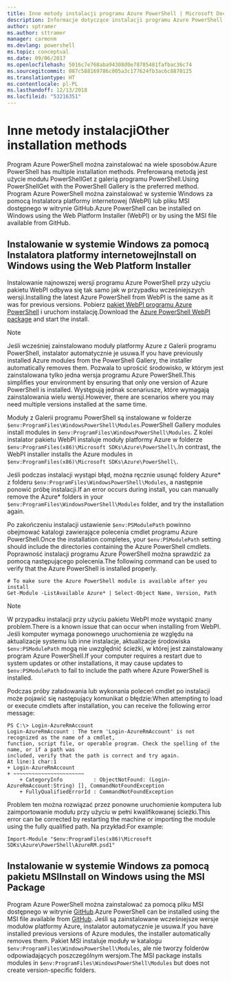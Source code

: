```yaml
---
title: Inne metody instalacji programu Azure PowerShell | Microsoft Docs
description: Informacje dotyczące instalacji programu Azure PowerShell za pomocą pakietu MSI lub Instalatora platformy sieci Web.
author: sptramer
ms.author: sttramer
manager: carmonm
ms.devlang: powershell
ms.topic: conceptual
ms.date: 09/06/2017
ms.openlocfilehash: 5016c7e768aba94308d0e78785481fafbac36c74
ms.sourcegitcommit: 087c588169786c005a3c177624fb3ac6c8870125
ms.translationtype: HT
ms.contentlocale: pl-PL
ms.lasthandoff: 12/13/2018
ms.locfileid: "53216351"
---
```

# <a name="other-installation-methods"></a><span data-ttu-id="1d471-103">Inne metody instalacji</span><span class="sxs-lookup"><span data-stu-id="1d471-103">Other installation methods</span></span>

<span data-ttu-id="1d471-104">Program Azure PowerShell można zainstalować na wiele sposobów.</span><span class="sxs-lookup"><span data-stu-id="1d471-104">Azure PowerShell has multiple installation methods.</span></span> <span data-ttu-id="1d471-105">Preferowaną metodą jest użycie modułu PowerShellGet z galerią programu PowerShell.</span><span class="sxs-lookup"><span data-stu-id="1d471-105">Using PowerShellGet with the PowerShell Gallery is the preferred method.</span></span> <span data-ttu-id="1d471-106">Program Azure PowerShell można zainstalować w systemie Windows za pomocą Instalatora platformy internetowej (WebPI) lub pliku MSI dostępnego w witrynie GitHub.</span><span class="sxs-lookup"><span data-stu-id="1d471-106">Azure PowerShell can be installed on Windows using the Web Platform Installer (WebPI) or by using the MSI file available from GitHub.</span></span>

## <a name="install-on-windows-using-the-web-platform-installer"></a><span data-ttu-id="1d471-107">Instalowanie w systemie Windows za pomocą Instalatora platformy internetowej</span><span class="sxs-lookup"><span data-stu-id="1d471-107">Install on Windows using the Web Platform Installer</span></span>

<span data-ttu-id="1d471-108">Instalowanie najnowszej wersji programu Azure PowerShell przy użyciu pakietu WebPI odbywa się tak samo jak w przypadku wcześniejszych wersji.</span><span class="sxs-lookup"><span data-stu-id="1d471-108">Installing the latest Azure PowerShell from WebPI is the same as it was for previous versions.</span></span>
<span data-ttu-id="1d471-109">Pobierz [pakiet WebPI programu Azure PowerShell](http://aka.ms/webpi-azps) i uruchom instalację.</span><span class="sxs-lookup"><span data-stu-id="1d471-109">Download the [Azure PowerShell WebPI package](http://aka.ms/webpi-azps) and start the install.</span></span>

> [!NOTE]
> <span data-ttu-id="1d471-110">Jeśli wcześniej zainstalowano moduły platformy Azure z Galerii programu PowerShell, instalator automatycznie je usuwa.</span><span class="sxs-lookup"><span data-stu-id="1d471-110">If you have previously installed Azure modules from the PowerShell Gallery, the installer automatically removes them.</span></span> <span data-ttu-id="1d471-111">Pozwala to uprościć środowisko, w którym jest zainstalowana tylko jedna wersja programu Azure PowerShell.</span><span class="sxs-lookup"><span data-stu-id="1d471-111">This simplifies your environment by ensuring that only one version of Azure PowerShell is installed.</span></span> <span data-ttu-id="1d471-112">Występują jednak scenariusze, które wymagają zainstalowania wielu wersji.</span><span class="sxs-lookup"><span data-stu-id="1d471-112">However, there are scenarios where you may need multiple versions installed at the same time.</span></span>
>
> <span data-ttu-id="1d471-113">Moduły z Galerii programu PowerShell są instalowane w folderze `$env:ProgramFiles\WindowsPowerShell\Modules`.</span><span class="sxs-lookup"><span data-stu-id="1d471-113">PowerShell Gallery modules install modules in `$env:ProgramFiles\WindowsPowerShell\Modules`.</span></span> <span data-ttu-id="1d471-114">Z kolei instalator pakietu WebPI instaluje moduły platformy Azure w folderze `$env:ProgramFiles(x86)\Microsoft SDKs\Azure\PowerShell\`.</span><span class="sxs-lookup"><span data-stu-id="1d471-114">In contrast, the WebPI installer installs the Azure modules in `$env:ProgramFiles(x86)\Microsoft SDKs\Azure\PowerShell\`.</span></span>
>
> <span data-ttu-id="1d471-115">Jeśli podczas instalacji wystąpi błąd, można ręcznie usunąć foldery Azure\* z folderu `$env:ProgramFiles\WindowsPowerShell\Modules`, a następnie ponowić próbę instalacji.</span><span class="sxs-lookup"><span data-stu-id="1d471-115">If an error occurs during install, you can manually remove the Azure\* folders in your `$env:ProgramFiles\WindowsPowerShell\Modules` folder, and try the installation again.</span></span>

<span data-ttu-id="1d471-116">Po zakończeniu instalacji ustawienie `$env:PSModulePath` powinno obejmować katalogi zawierające polecenia cmdlet programu Azure PowerShell.</span><span class="sxs-lookup"><span data-stu-id="1d471-116">Once the installation completes, your `$env:PSModulePath` setting should include the directories containing the Azure PowerShell cmdlets.</span></span> <span data-ttu-id="1d471-117">Poprawność instalacji programu Azure PowerShell można sprawdzić za pomocą następującego polecenia.</span><span class="sxs-lookup"><span data-stu-id="1d471-117">The following command can be used to verify that the Azure PowerShell is installed properly.</span></span>

```powershell-interactive
# To make sure the Azure PowerShell module is available after you install
Get-Module -ListAvailable Azure* | Select-Object Name, Version, Path
```

> [!NOTE]
> <span data-ttu-id="1d471-118">W przypadku instalacji przy użyciu pakietu WebPI może wystąpić znany problem.</span><span class="sxs-lookup"><span data-stu-id="1d471-118">There is a known issue that can occur when installing from WebPI.</span></span> <span data-ttu-id="1d471-119">Jeśli komputer wymaga ponownego uruchomienia ze względu na aktualizacje systemu lub inne instalacje, aktualizacje środowiska `$env:PSModulePath` mogą nie uwzględnić ścieżki, w której jest zainstalowany program Azure PowerShell.</span><span class="sxs-lookup"><span data-stu-id="1d471-119">If your computer requires a restart due to system updates or other installations, it may cause updates to `$env:PSModulePath` to fail to include the path where Azure PowerShell is installed.</span></span>

<span data-ttu-id="1d471-120">Podczas próby załadowania lub wykonania poleceń cmdlet po instalacji może pojawić się następujący komunikat o błędzie:</span><span class="sxs-lookup"><span data-stu-id="1d471-120">When attempting to load or execute cmdlets after installation, you can receive the following error message:</span></span>

```output
PS C:\> Login-AzureRmAccount
Login-AzureRmAccount : The term 'Login-AzureRmAccount' is not recognized as the name of a cmdlet,
function, script file, or operable program. Check the spelling of the name, or if a path was
included, verify that the path is correct and try again.
At line:1 char:1
+ Login-AzureRmAccount
+ ~~~~~~~~~~~~~~~~~~~~~~~
    + CategoryInfo          : ObjectNotFound: (Login-AzureRmAccount:String) [], CommandNotFoundException
    + FullyQualifiedErrorId : CommandNotFoundException
```

<span data-ttu-id="1d471-121">Problem ten można rozwiązać przez ponowne uruchomienie komputera lub zaimportowanie modułu przy użyciu w pełni kwalifikowanej ścieżki.</span><span class="sxs-lookup"><span data-stu-id="1d471-121">This error can be corrected by restarting the machine or importing the module using the fully qualified path.</span></span> <span data-ttu-id="1d471-122">Na przykład:</span><span class="sxs-lookup"><span data-stu-id="1d471-122">For example:</span></span>

```powershell-interactive
Import-Module "$env:ProgramFiles(x86)\Microsoft SDKs\Azure\PowerShell\AzureRM.psd1"
```

## <a name="install-on-windows-using-the-msi-package"></a><span data-ttu-id="1d471-123">Instalowanie w systemie Windows za pomocą pakietu MSI</span><span class="sxs-lookup"><span data-stu-id="1d471-123">Install on Windows using the MSI Package</span></span>

<span data-ttu-id="1d471-124">Program Azure PowerShell można zainstalować za pomocą pliku MSI dostępnego w witrynie [GitHub](https://github.com/Azure/azure-powershell/releases/latest).</span><span class="sxs-lookup"><span data-stu-id="1d471-124">Azure PowerShell can be installed using the MSI file available from [GitHub](https://github.com/Azure/azure-powershell/releases/latest).</span></span> <span data-ttu-id="1d471-125">Jeśli są zainstalowane wcześniejsze wersje modułów platformy Azure, instalator automatycznie je usuwa.</span><span class="sxs-lookup"><span data-stu-id="1d471-125">If you have installed previous versions of Azure modules, the installer automatically removes them.</span></span> <span data-ttu-id="1d471-126">Pakiet MSI instaluje moduły w katalogu `$env:ProgramFiles\WindowsPowerShell\Modules`, ale nie tworzy folderów odpowiadających poszczególnym wersjom.</span><span class="sxs-lookup"><span data-stu-id="1d471-126">The MSI package installs modules in `$env:ProgramFiles\WindowsPowerShell\Modules` but does not create version-specific folders.</span></span>

